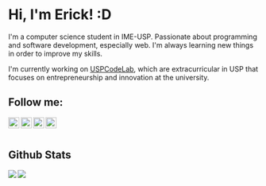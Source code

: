 # Hi, I'm Erick! :D

I'm a computer science student in IME-USP. Passionate about programming and software development, especially web. I'm always learning new things in order to improve my skills.

I'm currently working on [USPCodeLab](http://codelab.ime.usp.br), which are extracurricular in USP that focuses on entrepreneurship and innovation at the university.

## Follow me:

[<img align="left" alt="LinkedIn" width="22px" src="https://cdn.jsdelivr.net/npm/simple-icons@v3/icons/linkedin.svg" />][linkedin]
[<img align="left" alt="Instagram" width="22px" src="https://cdn.jsdelivr.net/npm/simple-icons@v3/icons/instagram.svg" />][instagram]
[<img align="left" alt="Github" width="22px" src="https://cdn.jsdelivr.net/npm/simple-icons@3.5.0/icons/github.svg" />][github]
[<img align="left" alt="Gitlab" width="22px" src="https://cdn.jsdelivr.net/npm/simple-icons@3.5.0/icons/gitlab.svg" />][gitlab]

[linkedin]: https://www.linkedin.com/in/erick-rodrigues-santana/
[instagram]: https://www.instagram.com/erickrodrigs_/
[github]: https://github.com/erickrodrigs
[gitlab]: https://gitlab.com/erick-rs

<br />
<br />

## Github Stats

<a href="https://github-readme-stats.vercel.app/api?username=erickrodrigs&show_icons=true&hide_border=true">
  <img align="left" src="https://github-readme-stats.vercel.app/api?username=erickrodrigs&show_icons=true&hide_border=true" />
</a>
<a href="https://github-readme-stats.vercel.app/api/top-langs/?username=erickrodrigs&show_icons=true&hide_border=true">
  <img align="left" src="https://github-readme-stats.vercel.app/api/top-langs/?username=erickrodrigs&show_icons=true&hide_border=true" />
</a>
